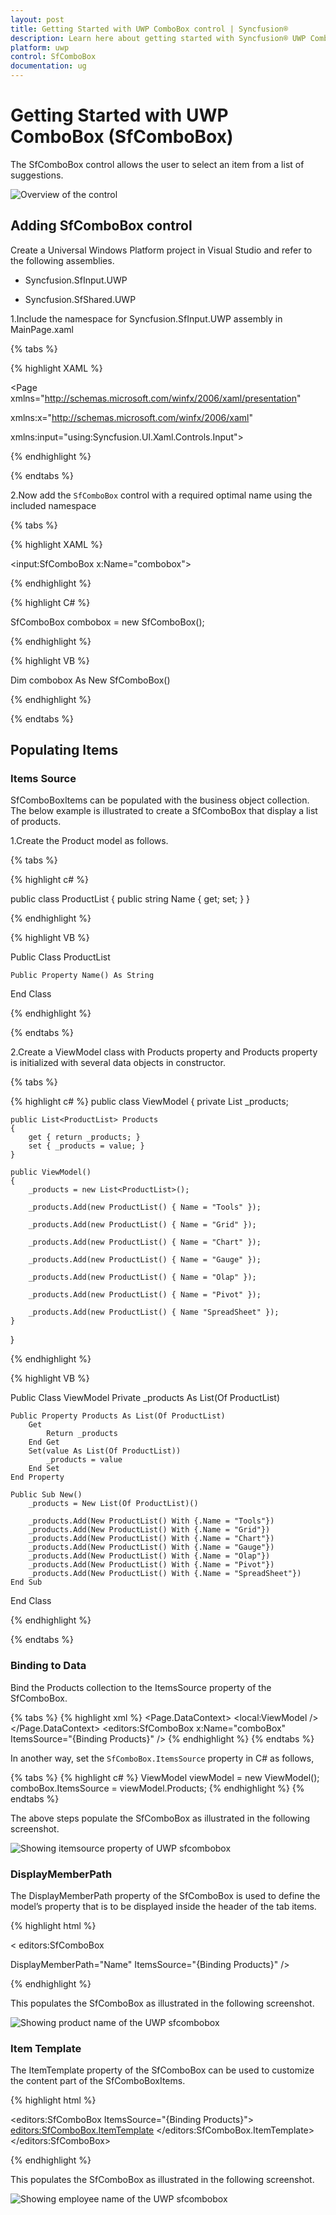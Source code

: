 ```yaml
---
layout: post
title: Getting Started with UWP ComboBox control | Syncfusion®
description: Learn here about getting started with Syncfusion® UWP ComboBox (SfComboBox) control, its elements and more.
platform: uwp
control: SfComboBox  
documentation: ug
---
```


# Getting Started with UWP ComboBox (SfComboBox)

The SfComboBox control allows the user to select an item from a list of suggestions.

![Overview of the control](Populating-Items_images/SfComboBox.png)

## Adding SfComboBox control

Create a Universal Windows Platform project in Visual Studio and refer to the following assemblies.

* Syncfusion.SfInput.UWP

* Syncfusion.SfShared.UWP

1.Include the namespace for Syncfusion.SfInput.UWP assembly in MainPage.xaml

{% tabs %}

{% highlight XAML %}

<Page xmlns="http://schemas.microsoft.com/winfx/2006/xaml/presentation"

xmlns:x="http://schemas.microsoft.com/winfx/2006/xaml"

xmlns:input="using:Syncfusion.UI.Xaml.Controls.Input">

{% endhighlight %}

{% endtabs %}

2.Now add the `SfComboBox` control with a required optimal name using the included namespace

{% tabs %}

{% highlight XAML %}

<input:SfComboBox x:Name="combobox">

{% endhighlight %}

{% highlight C# %}

SfComboBox combobox = new SfComboBox();

{% endhighlight %}

{% highlight VB %}

Dim combobox As New SfComboBox()

{% endhighlight %}

{% endtabs %}


## Populating Items

### Items Source

SfComboBoxItems can be populated with the business object collection. The below example is illustrated to create a SfComboBox that display a list of products. 

1.Create the Product model as follows.

{% tabs %}

{% highlight c# %}

public class ProductList
{
    public string Name { get; set; } 
}

{% endhighlight %}

{% highlight VB %}

Public Class ProductList

    Public Property Name() As String

End Class

{% endhighlight %}

{% endtabs %}

2.Create a ViewModel class with Products property and Products property is initialized with several data objects in constructor.


{% tabs %}

{% highlight c# %}
public class ViewModel
{
    private List<ProductList> _products;

    public List<ProductList> Products
    {
        get { return _products; }
        set { _products = value; }
    }

    public ViewModel()
    {
        _products = new List<ProductList>();

        _products.Add(new ProductList() { Name = "Tools" });

        _products.Add(new ProductList() { Name = "Grid" });

        _products.Add(new ProductList() { Name = "Chart" });

        _products.Add(new ProductList() { Name = "Gauge" });

        _products.Add(new ProductList() { Name = "Olap" });

        _products.Add(new ProductList() { Name = "Pivot" });

        _products.Add(new ProductList() { Name "SpreadSheet" });
    }
}

{% endhighlight %}

{% highlight VB %}

Public Class ViewModel
    Private _products As List(Of ProductList)

    Public Property Products As List(Of ProductList)
        Get
            Return _products
        End Get
        Set(value As List(Of ProductList))
            _products = value
        End Set
    End Property

    Public Sub New()
        _products = New List(Of ProductList)()

        _products.Add(New ProductList() With {.Name = "Tools"})
        _products.Add(New ProductList() With {.Name = "Grid"})
        _products.Add(New ProductList() With {.Name = "Chart"})
        _products.Add(New ProductList() With {.Name = "Gauge"})
        _products.Add(New ProductList() With {.Name = "Olap"})
        _products.Add(New ProductList() With {.Name = "Pivot"})
        _products.Add(New ProductList() With {.Name = "SpreadSheet"})
    End Sub
End Class

{% endhighlight %}

{% endtabs %}

### Binding to Data

Bind the Products collection to the ItemsSource property of the SfComboBox.

{% tabs %}
{% highlight xml %}
<Page x:Class="GettingStarted.MainPage"
      xmlns="http://schemas.microsoft.com/winfx/2006/xaml/presentation"
      xmlns:x="http://schemas.microsoft.com/winfx/2006/xaml"
      xmlns:d="http://schemas.microsoft.com/expression/blend/2008"
      xmlns:local="using:GettingStarted"
      xmlns:mc="http://schemas.openxmlformats.org/markup-compatibility/2006"
      xmlns:editors="using:Syncfusion.UI.Xaml.Controls.Input"
      mc:Ignorable="d">
    <Page.DataContext>
        <local:ViewModel />
    </Page.DataContext>
    <Grid>
        <editors:SfComboBox x:Name="comboBox"
                               ItemsSource="{Binding Products}" />
    </Grid>
</Page>
{% endhighlight %}
{% endtabs %}

In another way, set the `SfComboBox.ItemsSource` property in C# as follows,

{% tabs %}
{% highlight c# %}
ViewModel viewModel = new ViewModel();
comboBox.ItemsSource = viewModel.Products;
{% endhighlight %}
{% endtabs %}


The above steps populate the SfComboBox as illustrated in the following screenshot.

![Showing itemsource property of UWP sfcombobox](Populating-Items_images/Populating-Items_img1.png)

### DisplayMemberPath

The DisplayMemberPath property of the SfComboBox is used to define the model’s property that is to be displayed inside the header of the tab items. 



{% highlight html %}

< editors:SfComboBox

DisplayMemberPath="Name" ItemsSource="{Binding Products}" />

{% endhighlight %}

This populates the SfComboBox as illustrated in the following screenshot. 

![Showing product name of the UWP sfcombobox](Populating-Items_images/Populating-Items_img2.png)



### Item Template

The ItemTemplate property of the SfComboBox can be used to customize the content part of the SfComboBoxItems.

{% highlight html %}

<editors:SfComboBox ItemsSource="{Binding Products}">          
    <editors:SfComboBox.ItemTemplate>
        <DataTemplate>
            <Grid>
                <StackPanel>
                    <TextBlock Text="{Binding Name}" FontSize="17"/>
                    <TextBlock Text="{Binding Email}" FontSize="10" Opacity="0.5"/>
                </StackPanel>
            </Grid>
        </DataTemplate>
    </editors:SfComboBox.ItemTemplate>
</editors:SfComboBox>

{% endhighlight %}

This populates the SfComboBox as illustrated in the following screenshot.

![Showing employee name of the UWP sfcombobox](Populating-Items_images/Populating-Items_img3.png)
